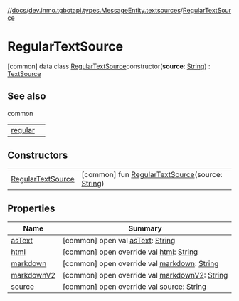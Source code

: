 //[docs](../../../index.md)/[dev.inmo.tgbotapi.types.MessageEntity.textsources](../index.md)/[RegularTextSource](index.md)



# RegularTextSource  
 [common] data class [RegularTextSource](index.md)constructor(**source**: [String](https://kotlinlang.org/api/latest/jvm/stdlib/kotlin/-string/index.html)) : [TextSource](../../dev.inmo.tgbotapi.CommonAbstracts/-text-source/index.md)   


## See also  
  
common  
  
| | |
|---|---|
| <a name="dev.inmo.tgbotapi.types.MessageEntity.textsources/RegularTextSource///PointingToDeclaration/"></a>[regular](../regular.md)| <a name="dev.inmo.tgbotapi.types.MessageEntity.textsources/RegularTextSource///PointingToDeclaration/"></a>|
  


## Constructors  
  
| | |
|---|---|
| <a name="dev.inmo.tgbotapi.types.MessageEntity.textsources/RegularTextSource/RegularTextSource/#kotlin.String/PointingToDeclaration/"></a>[RegularTextSource](-regular-text-source.md)| <a name="dev.inmo.tgbotapi.types.MessageEntity.textsources/RegularTextSource/RegularTextSource/#kotlin.String/PointingToDeclaration/"></a> [common] fun [RegularTextSource](-regular-text-source.md)(source: [String](https://kotlinlang.org/api/latest/jvm/stdlib/kotlin/-string/index.html))   <br>|


## Properties  
  
|  Name |  Summary | 
|---|---|
| <a name="dev.inmo.tgbotapi.types.MessageEntity.textsources/RegularTextSource/asText/#/PointingToDeclaration/"></a>[asText](index.md#%5Bdev.inmo.tgbotapi.types.MessageEntity.textsources%2FRegularTextSource%2FasText%2F%23%2FPointingToDeclaration%2F%5D%2FProperties%2F625018081)| <a name="dev.inmo.tgbotapi.types.MessageEntity.textsources/RegularTextSource/asText/#/PointingToDeclaration/"></a> [common] open val [asText](index.md#%5Bdev.inmo.tgbotapi.types.MessageEntity.textsources%2FRegularTextSource%2FasText%2F%23%2FPointingToDeclaration%2F%5D%2FProperties%2F625018081): [String](https://kotlinlang.org/api/latest/jvm/stdlib/kotlin/-string/index.html)   <br>|
| <a name="dev.inmo.tgbotapi.types.MessageEntity.textsources/RegularTextSource/html/#/PointingToDeclaration/"></a>[html](html.md)| <a name="dev.inmo.tgbotapi.types.MessageEntity.textsources/RegularTextSource/html/#/PointingToDeclaration/"></a> [common] open override val [html](html.md): [String](https://kotlinlang.org/api/latest/jvm/stdlib/kotlin/-string/index.html)   <br>|
| <a name="dev.inmo.tgbotapi.types.MessageEntity.textsources/RegularTextSource/markdown/#/PointingToDeclaration/"></a>[markdown](markdown.md)| <a name="dev.inmo.tgbotapi.types.MessageEntity.textsources/RegularTextSource/markdown/#/PointingToDeclaration/"></a> [common] open override val [markdown](markdown.md): [String](https://kotlinlang.org/api/latest/jvm/stdlib/kotlin/-string/index.html)   <br>|
| <a name="dev.inmo.tgbotapi.types.MessageEntity.textsources/RegularTextSource/markdownV2/#/PointingToDeclaration/"></a>[markdownV2](markdown-v2.md)| <a name="dev.inmo.tgbotapi.types.MessageEntity.textsources/RegularTextSource/markdownV2/#/PointingToDeclaration/"></a> [common] open override val [markdownV2](markdown-v2.md): [String](https://kotlinlang.org/api/latest/jvm/stdlib/kotlin/-string/index.html)   <br>|
| <a name="dev.inmo.tgbotapi.types.MessageEntity.textsources/RegularTextSource/source/#/PointingToDeclaration/"></a>[source](source.md)| <a name="dev.inmo.tgbotapi.types.MessageEntity.textsources/RegularTextSource/source/#/PointingToDeclaration/"></a> [common] open override val [source](source.md): [String](https://kotlinlang.org/api/latest/jvm/stdlib/kotlin/-string/index.html)   <br>|

